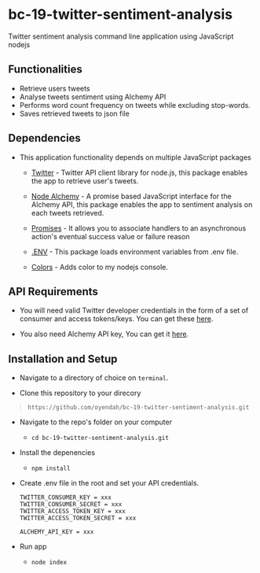 # bc-19-twitter-sentiment-analysis
Twitter sentiment analysis command line application using JavaScript nodejs

## Functionalities
* Retrieve users tweets
* Analyse tweets sentiment using Alchemy API
* Performs word count frequency on tweets while excluding stop-words.
* Saves retrieved tweets to json file

## Dependencies
* This application functionality depends on multiple JavaScript packages
  * [Twitter](https://www.npmjs.com/package/twitter) - Twitter API client library for node.js, this package enables the app to retrieve user's tweets.

  * [Node Alchemy](https://www.npmjs.com/package/node_alchemy) - A promise based JavaScript interface for the Alchemy API, this package enables the app to sentiment analysis on each tweets retrieved.

  * [Promises](https://www.promisejs.org/) - It allows you to associate handlers to an asynchronous action's eventual success value or failure reason

  * [.ENV](https://www.npmjs.com/package/dotenv) - This package loads environment variables from .env file.

  * [Colors](https://www.npmjs.com/package/colors) - Adds color to my nodejs console.

## API Requirements
* You will need valid Twitter developer credentials in the form of a set of consumer and access tokens/keys. You can get these [here](https://apps.twitter.com/). 

* You also need Alchemy API key, You can get it [here](http://www.alchemyapi.com/api/register.html).

## Installation and Setup
* Navigate to a directory of choice on `terminal`.

* Clone this repository to your direcory
> `https://github.com/oyendah/bc-19-twitter-sentiment-analysis.git`

* Navigate to the repo's folder on your computer
  * `cd bc-19-twitter-sentiment-analysis.git`

* Install the depenencies
  * `npm install`

* Create .env file in the root and set your API credentials. 
  ```
  TWITTER_CONSUMER_KEY = xxx
  TWITTER_CONSUMER_SECRET = xxx
  TWITTER_ACCESS_TOKEN_KEY = xxx
  TWITTER_ACCESS_TOKEN_SECRET = xxx

  ALCHEMY_API_KEY = xxx
  ```
* Run app 
  * `node index`

